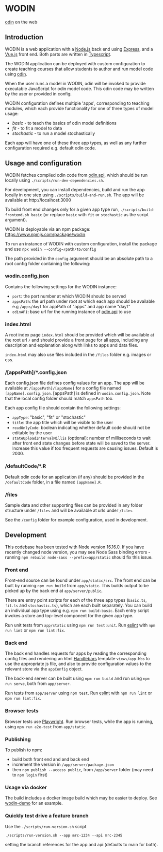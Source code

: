 # WODIN

[odin](https://github.com/mrc-ide/odin) on the web

## Introduction

WODIN is a web application with a [Node.js](https://nodejs.org/en/) back end using [Express](http://expressjs.com/), 
and a [Vue.js](https://vuejs.org/) front end. Both parts are written in [Typescript](https://www.typescriptlang.org/).  

The WODIN application can be deployed with custom configuration to create teaching courses that allow students to author 
and run model code using [odin](https://github.com/mrc-ide/odin).

When the user runs a model in WODIN, odin will be invoked to provide executable JavaScript for odin model code. This 
odin code may be written by the user or provided in config.

WODIN configuration defines multiple 'apps', corresponding to teaching modules, which each provide functionality for 
one of three types of model usage:
- *basic* - to teach the basics of odin model definitions
- *fit* - to fit a model to data
- *stochastic* - to run a model stochastically

Each app will have one of these three app types, as well as any further configuration required e.g. default odin code. 

## Usage and configuration

WODIN fetches compiled odin code from [odin.api](https://github.com/mrc-ide/odin.api), which should be run locally using 
`./scripts/run-dev-dependencies.sh`.

For development, you can install dependencies, build and run the app locally in one step using `./scripts/build-and-run.sh`. The app will be available at http://localhost:3000 

To build front end changes only for a given app type run, `./scripts/build-frontend.sh basic` (or replace `basic` with `fit` or
`stochastic` as the script argument).

WODIN is deployable via an npm package: https://www.npmjs.com/package/wodin

To run an instance of WODIN with custom configuration, install the package and use `npx wodin --config=/path/to/config`

The path provided in the `config` argument should be an absolute path to a root config folder containing the following: 

### wodin.config.json

Contains the following settings for the WODIN instance:
- `port`: the port number at which WODIN should be served
- `appsPath`: the url path under root at which each app should be available e.g `/apps/day1` for appPath of "apps" and app 
name "day1"
- `odinAPI`: base url for the running instance of [odin.api](https://github.com/mrc-ide/odin.api) to use

### index.html 

A root index page `index.html` should be provided which will be available at the root url `/` and should provide a front 
page for all apps, including any description and explanation along with links to apps and data files.

`index.html` may also use files included in the `/files` folder e.g. images or css.

### /[appsPath]/*.config.json

Each config.json file defines config values for an app. The app will be available at `/[appsPath]/[appName]` for a config
file named `[appName].config.json`. [appsPath] is defined in `wodin.config.json`. Note that the local config folder should
match `appsPath` too. 

Each app config file should contain the following settings:
- `appType`: "basic", "fit" or "stochastic"
- `title`: the app title which will be visible to the user
- `readOnlyCode`: boolean indicating whether default code should not be editable by the user
- `stateUploadIntervalMillis` (optional): number of milliseconds to wait after front end state changes before state will be 
saved to the server. Increase this value if too frequent requests are causing issues. Default is 2000.

### /defaultCode/*.R

Default odin code for an application (if any) should be provided in the `/defaultCode` folder, in a file named `[appName].R`.

### /files

Sample data and other supporting files can be provided in any folder structure under `/files` and will be available at urls under `/files`

See the `/config` folder for example configuration, used in development. 

## Development

This codebase has been tested with Node version 16.16.0.
If you have recently changed node version, you may see Node Sass binding errors - running `npm rebuild node-sass --prefix=app/static`
should fix this issue. 

### Front end 

Front-end source can be found under `app/static/src`. The front end can be built by running `npm run build` from
`app/static`. This builds output to be picked up by the back end at `app/server/public`.

There are entry point scripts for each of the three app types (`basic.ts`, `fit.ts` and `stochastic.ts`), which are each
built separately. You can build an individual app type using e.g. `npm run build-basic`. Each entry script invokes a store
and top-level component for the given app type. 

Run unit tests from `app/static` using `npm run test:unit`. Run [eslint](https://eslint.org/) with `npm run lint` or `npm run lint:fix`.

### Back end

The back end handles requests for apps by reading the corresponding config files and rendering an html [Handlebars](https://handlebarsjs.com/) template
`views/app.hbs` to use the appropriate js file, and also to provide configuration values to the relevant store via
the `appConfig` object.

The back-end server can be built using `npm run build` and run using `npm run serve`, both from `app/server`.

Run tests from `app/server` using `npm test`. Run [eslint](https://eslint.org/) with `npm run lint` or `npm run lint:fix`.

### Browser tests

Browser tests use [Playwright](https://playwright.dev/). Run browser tests, while the app is running, using `npm run e2e-test` from `app/static`.

### Publishing

To publish to npm:
- build both front end and and back end
- increment the version in `/app/server/package.json`
- then `npm publish --access public`, from `/app/server` folder (may need to `npm login` first)

### Usage via docker

The build includes a docker image build which may be easier to deploy. See [wodin-demo](https://github.com/mrc-ide/wodin-demo) for an example.

### Quickly test drive a feature branch

Use the `./scripts/run-version.sh` script

```
./scripts/run-version.sh --app mrc-1234 --api mrc-2345
```

setting the branch references for the app and api (defaults to main for both).
